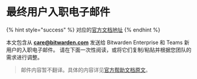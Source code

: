 # 最终用户入职电子邮件

{% hint style="success" %}
对应的[官方文档地址](https://bitwarden.com/help/end-user-onboarding-emails/)
{% endhint %}

本文包含从 **care@bitwarden.com** 发送给 Bitwarden Enterprise 和 Teams 新用户的入职电子邮件。 请在下面一次性阅读，或将它们复制/粘贴并根据您团队的需求进行调整。

> 邮件内容暂不翻译。具体的内容详见[官方帮助文档原文](https://bitwarden.com/help/end-user-onboarding-emails/)。
